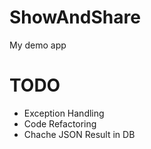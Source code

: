 # ShowAndShare
My demo app

# TODO
- Exception Handling
- Code Refactoring
- Chache JSON Result in DB
